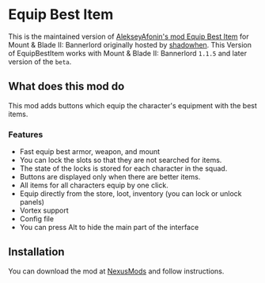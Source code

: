 # Equip Best Item

This is the maintained version of [AlekseyAfonin's mod Equip Best Item](https://github.com/AlekseyAfonin/EquipBestItem) for Mount & Blade II: Bannerlord originally hosted by [shadowhen](https://github.com/shadowhen/EquipBestItem). This Version of EquipBestItem works with Mount & Blade II: Bannerlord `1.1.5` and later version of the `beta`. 

## What does this mod do

This mod adds buttons which equip the character's equipment with the best items.

### Features

* Fast equip best armor, weapon, and mount
* You can lock the slots so that they are not searched for items.
* The state of the locks is stored for each character in the squad.
* Buttons are displayed only when there are better items.
* All items for all characters equip by one click.
* Equip directly from the store, loot, inventory (you can lock or unlock panels)
* Vortex support
* Config file
* You can press Alt to hide the main part of the interface

## Installation

You can download the mod at [NexusMods](https://www.nexusmods.com/mountandblade2bannerlord/mods/5843)
and follow instructions.


